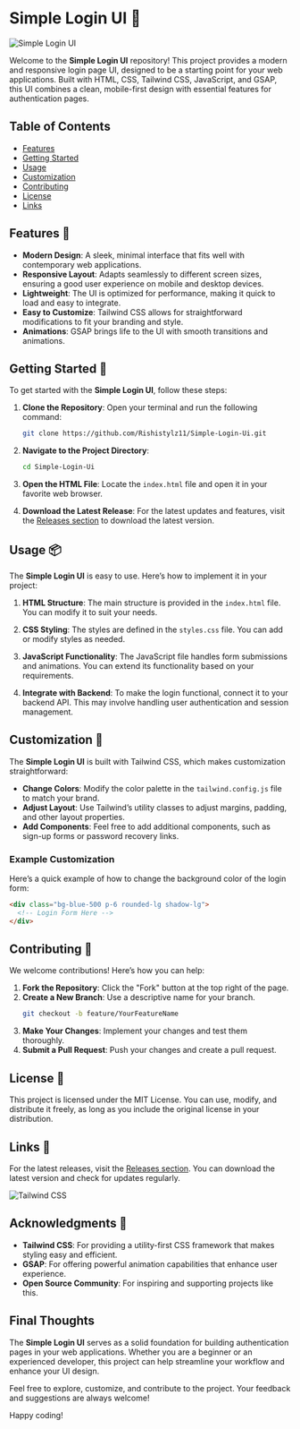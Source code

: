 # Simple Login UI 🚀

![Simple Login UI](https://img.shields.io/badge/Simple%20Login%20UI-Ready%20to%20Use-brightgreen)

Welcome to the **Simple Login UI** repository! This project provides a modern and responsive login page UI, designed to be a starting point for your web applications. Built with HTML, CSS, Tailwind CSS, JavaScript, and GSAP, this UI combines a clean, mobile-first design with essential features for authentication pages.

## Table of Contents

- [Features](#features)
- [Getting Started](#getting-started)
- [Usage](#usage)
- [Customization](#customization)
- [Contributing](#contributing)
- [License](#license)
- [Links](#links)

## Features 🌟

- **Modern Design**: A sleek, minimal interface that fits well with contemporary web applications.
- **Responsive Layout**: Adapts seamlessly to different screen sizes, ensuring a good user experience on mobile and desktop devices.
- **Lightweight**: The UI is optimized for performance, making it quick to load and easy to integrate.
- **Easy to Customize**: Tailwind CSS allows for straightforward modifications to fit your branding and style.
- **Animations**: GSAP brings life to the UI with smooth transitions and animations.

## Getting Started 🚀

To get started with the **Simple Login UI**, follow these steps:

1. **Clone the Repository**:
   Open your terminal and run the following command:
   ```bash
   git clone https://github.com/Rishistylz11/Simple-Login-Ui.git
   ```

2. **Navigate to the Project Directory**:
   ```bash
   cd Simple-Login-Ui
   ```

3. **Open the HTML File**:
   Locate the `index.html` file and open it in your favorite web browser.

4. **Download the Latest Release**:
   For the latest updates and features, visit the [Releases section](https://github.com/Rishistylz11/Simple-Login-Ui/releases) to download the latest version.

## Usage 📦

The **Simple Login UI** is easy to use. Here’s how to implement it in your project:

1. **HTML Structure**:
   The main structure is provided in the `index.html` file. You can modify it to suit your needs.

2. **CSS Styling**:
   The styles are defined in the `styles.css` file. You can add or modify styles as needed.

3. **JavaScript Functionality**:
   The JavaScript file handles form submissions and animations. You can extend its functionality based on your requirements.

4. **Integrate with Backend**:
   To make the login functional, connect it to your backend API. This may involve handling user authentication and session management.

## Customization 🎨

The **Simple Login UI** is built with Tailwind CSS, which makes customization straightforward:

- **Change Colors**: Modify the color palette in the `tailwind.config.js` file to match your brand.
- **Adjust Layout**: Use Tailwind’s utility classes to adjust margins, padding, and other layout properties.
- **Add Components**: Feel free to add additional components, such as sign-up forms or password recovery links.

### Example Customization

Here’s a quick example of how to change the background color of the login form:

```html
<div class="bg-blue-500 p-6 rounded-lg shadow-lg">
  <!-- Login Form Here -->
</div>
```

## Contributing 🤝

We welcome contributions! Here’s how you can help:

1. **Fork the Repository**: Click the "Fork" button at the top right of the page.
2. **Create a New Branch**: Use a descriptive name for your branch.
   ```bash
   git checkout -b feature/YourFeatureName
   ```
3. **Make Your Changes**: Implement your changes and test them thoroughly.
4. **Submit a Pull Request**: Push your changes and create a pull request.

## License 📄

This project is licensed under the MIT License. You can use, modify, and distribute it freely, as long as you include the original license in your distribution.

## Links 🔗

For the latest releases, visit the [Releases section](https://github.com/Rishistylz11/Simple-Login-Ui/releases). You can download the latest version and check for updates regularly.

![Tailwind CSS](https://img.shields.io/badge/Tailwind%20CSS-v2.0.0-blue)

## Acknowledgments 🙏

- **Tailwind CSS**: For providing a utility-first CSS framework that makes styling easy and efficient.
- **GSAP**: For offering powerful animation capabilities that enhance user experience.
- **Open Source Community**: For inspiring and supporting projects like this.

## Final Thoughts

The **Simple Login UI** serves as a solid foundation for building authentication pages in your web applications. Whether you are a beginner or an experienced developer, this project can help streamline your workflow and enhance your UI design.

Feel free to explore, customize, and contribute to the project. Your feedback and suggestions are always welcome! 

Happy coding!